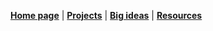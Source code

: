 **[Home page](README.md)** | **[Projects](projects.md)** | **[Big ideas](bigideas.md)** | **[Resources]()**
